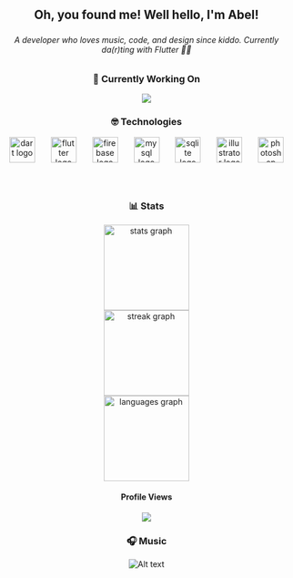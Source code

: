 <h2 align="center">Oh, you found me! Well hello, I'm Abel!</h2>

###

<h6 align="center">A developer who loves music, code, and design since kiddo. Currently da(r)ting with Flutter 💙🤫</h6>

###

<h3 align="center">🧐 Currently Working On</h3>
<div align="center">
  <a href="https://github.com/abelherl/traffeye_sg_flutter">
    <img src="https://gh-card.dev/repos/abelherl/traffeye_sg_flutter.svg">
  </a>
</div>

###

<h3 align="center">🤓 Technologies</h3>
<div align="center">
  <img src="https://cdn.jsdelivr.net/gh/devicons/devicon/icons/dart/dart-original.svg" height="45" alt="dart logo"  />
  <img width="20" />
  <img src="https://cdn.jsdelivr.net/gh/devicons/devicon/icons/flutter/flutter-original.svg" height="45" alt="flutter logo"  />
  <img width="20" />
  <img src="https://cdn.jsdelivr.net/gh/devicons/devicon/icons/firebase/firebase-plain.svg" height="45" alt="firebase logo"  />
  <img width="20" />
  <img src="https://cdn.jsdelivr.net/gh/devicons/devicon/icons/mysql/mysql-original.svg" height="45" alt="mysql logo"  />
  <img width="20" />
  <img src="https://cdn.jsdelivr.net/gh/devicons/devicon/icons/sqlite/sqlite-original.svg" height="45" alt="sqlite logo"  />
  <img width="20" />
  <img src="https://cdn.jsdelivr.net/gh/devicons/devicon/icons/illustrator/illustrator-plain.svg" height="45" alt="illustrator logo"  />
  <img width="20" />
  <img src="https://cdn.jsdelivr.net/gh/devicons/devicon/icons/photoshop/photoshop-plain.svg" height="45" alt="photoshop logo"  />
</div>

###

<br clear="both">

<h3 align="center">📊 Stats</h3>
<div align="center">
  <img src="https://github-readme-stats.vercel.app/api?username=abelherl&hide_title=true&hide_rank=true&show_icons=true&include_all_commits=true&count_private=true&disable_animations=false&theme=radical&locale=en&hide_border=true" height="150" alt="stats graph" /> <br>
  <img src="https://streak-stats.demolab.com?user=abelherl&locale=en&mode=weekly&theme=radical&hide_border=true&border_radius=5" height="150" alt="streak graph" /> <br>
  <img src="https://github-readme-stats.vercel.app/api/top-langs?username=abelherl&locale=en&hide_title=true&layout=compact&card_width=320&langs_count=5&theme=radical&hide_border=true" height="150" alt="languages graph"  /> <br>
  <h4>Profile Views</h4><img src="https://profile-counter.glitch.me/abelherl/count.svg?"/>
</div>

###

<h3 align="center">🎧 Music</h3>
<div align="center">
  
  ![Alt text](https://spotify-recently-played-readme.vercel.app/api?user=31vpmsx3pozg6jpdsfljtl2gqpfa&unique={true|1|on|yes})
  
</div>

###
